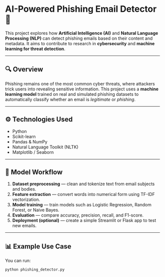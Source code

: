 # AI-Powered Phishing Email Detector 🎯  

This project explores how **Artificial Intelligence (AI)** and **Natural Language Processing (NLP)** can detect phishing emails based on their content and metadata. It aims to contribute to research in **cybersecurity** and **machine learning for threat detection**.  

---

## 🔍 Overview  

Phishing remains one of the most common cyber threats, where attackers trick users into revealing sensitive information. This project uses a **machine learning model** trained on real and simulated phishing datasets to automatically classify whether an email is *legitimate* or *phishing*.  

---

## ⚙️ Technologies Used  

- Python  
- Scikit-learn  
- Pandas & NumPy  
- Natural Language Toolkit (NLTK)  
- Matplotlib / Seaborn  

---

## 🧩 Model Workflow  

1. **Dataset preprocessing** — clean and tokenize text from email subjects and bodies.  
2. **Feature extraction** — convert words into numerical form using TF-IDF vectorization.  
3. **Model training** — train models such as Logistic Regression, Random Forest, or Naive Bayes.  
4. **Evaluation** — compare accuracy, precision, recall, and F1-score.  
5. **Deployment (optional)** — create a simple Streamlit or Flask app to test new emails.  

---

## 📊 Example Use Case  

You can run:  

```python
python phishing_detector.py
